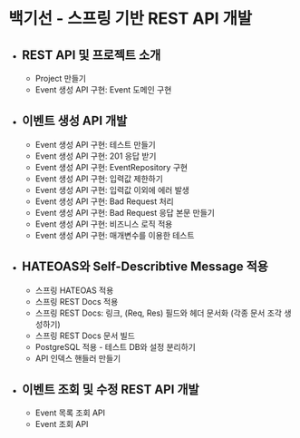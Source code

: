 # 백기선 - 스프링 기반 REST API 개발
- REST API 및 프로젝트 소개
  -
  - Project 만들기
  - Event 생성 API 구현: Event 도메인 구현
- 이벤트 생성 API 개발
  - 
  - Event 생성 API 구현: 테스트 만들기
  - Event 생성 API 구현: 201 응답 받기
  - Event 생성 API 구현: EventRepository 구현
  - Event 생성 API 구현: 입력값 제한하기
  - Event 생성 API 구현: 입력값 이외에 에러 발생
  - Event 생성 API 구현: Bad Request 처리
  - Event 생성 API 구현: Bad Request 응답 본문 만들기
  - Event 생성 API 구현: 비즈니스 로직 적용
  - Event 생성 API 구현: 매개변수를 이용한 테스트
- HATEOAS와 Self-Describtive Message 적용
  -
  - 스프링 HATEOAS 적용
  - 스프링 REST Docs 적용
  - 스프링 REST Docs: 링크, (Req, Res) 필드와 헤더 문서화 (각종 문서 조각 생성하기)
  - 스프링 REST Docs 문서 빌드
  - PostgreSQL 적용 - 테스트 DB와 설정 분리하기
  - API 인덱스 핸들러 만들기
- 이벤트 조회 및 수정 REST API 개발
  -
  - Event 목록 조회 API
  - Event 조회 API